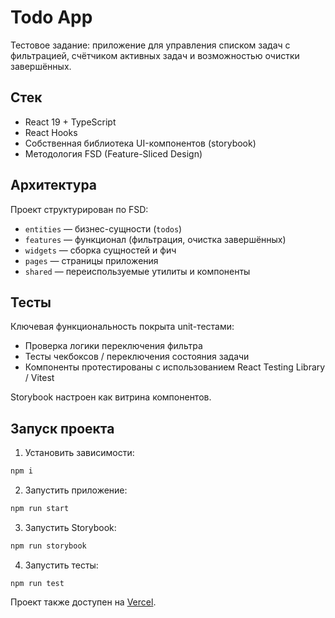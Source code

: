 # Todo App

Тестовое задание: приложение для управления списком задач с фильтрацией, счётчиком активных задач и возможностью очистки завершённых.

## Стек

- React 19 + TypeScript
- React Hooks
- Собственная библиотека UI-компонентов (storybook)
- Методология FSD (Feature-Sliced Design)

## Архитектура

Проект структурирован по FSD:

- `entities` — бизнес-сущности (`todos`)
- `features` — функционал (фильтрация, очистка завершённых)
- `widgets` — сборка сущностей и фич
- `pages` — страницы приложения
- `shared` — переиспользуемые утилиты и компоненты

## Тесты

Ключевая функциональность покрыта unit-тестами:

- Проверка логики переключения фильтра
- Тесты чекбоксов / переключения состояния задачи
- Компоненты протестированы с использованием React Testing Library / Vitest

Storybook настроен как витрина компонентов.

## Запуск проекта

1. Установить зависимости:

```sh
npm i
```

2. Запустить приложение:

```sh
npm run start
```

3. Запустить Storybook:

```sh
npm run storybook
```

4. Запустить тесты:

```
npm run test
```

Проект также доступен на [Vercel](https://твой-адрес.vercel.app).

